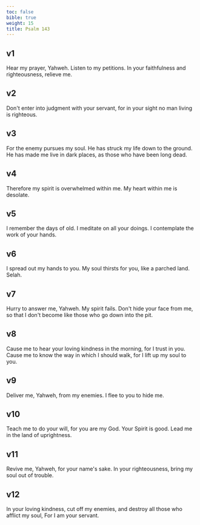 ```yaml
---
toc: false
bible: true
weight: 15
title: Psalm 143
---
```




## v1 
Hear my prayer, Yahweh. Listen to my petitions. In your faithfulness and righteousness, relieve me. 

## v2 
Don't enter into judgment with your servant, for in your sight no man living is righteous. 

## v3 
For the enemy pursues my soul. He has struck my life down to the ground. He has made me live in dark places, as those who have been long dead. 

## v4 
Therefore my spirit is overwhelmed within me. My heart within me is desolate. 

## v5 
I remember the days of old. I meditate on all your doings. I contemplate the work of your hands. 

## v6 
I spread out my hands to you. My soul thirsts for you, like a parched land. Selah. 

## v7 
Hurry to answer me, Yahweh. My spirit fails. Don't hide your face from me, so that I don't become like those who go down into the pit. 

## v8 
Cause me to hear your loving kindness in the morning, for I trust in you. Cause me to know the way in which I should walk, for I lift up my soul to you. 

## v9 
Deliver me, Yahweh, from my enemies. I flee to you to hide me. 

## v10 
Teach me to do your will, for you are my God. Your Spirit is good. Lead me in the land of uprightness. 

## v11 
Revive me, Yahweh, for your name's sake. In your righteousness, bring my soul out of trouble. 

## v12 
In your loving kindness, cut off my enemies, and destroy all those who afflict my soul, For I am your servant.
